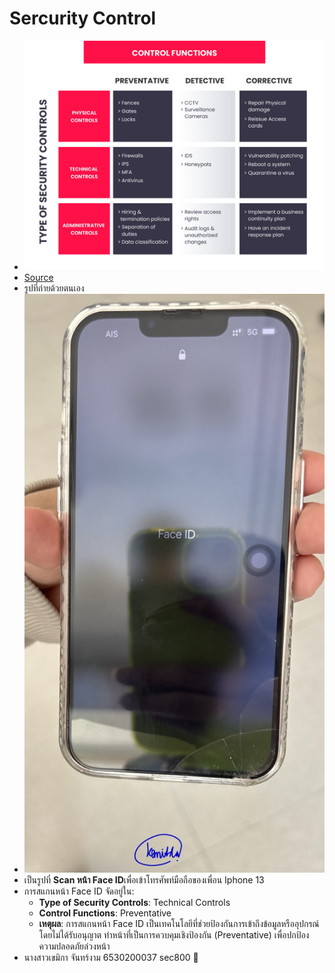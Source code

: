 # Sercurity Control
- ![Type of security control](img/IMG_0530.jpeg)
- [Source](https://www.infosectrain.com/blog/types-of-security-controls/)
- รูปที่ถ่ายด้วยตนเอง
- ![Type of security control](img/IMG_0529.jpeg)
- เป็นรูปที่ **Scan หน้า Face ID**เพื่อเข้าโทรศัพท์มือถือของเพื่อน Iphone 13
- การสแกนหน้า Face ID จัดอยู่ใน:
  - **Type of Security Controls**: Technical Controls
  - **Control Functions**: Preventative
  - **เหตุผล**: การสแกนหน้า Face ID เป็นเทคโนโลยีที่ช่วยป้องกันการเข้าถึงข้อมูลหรืออุปกรณ์โดยไม่ได้รับอนุญาต ทำหน้าที่เป็นการควบคุมเชิงป้องกัน (Preventative) เพื่อปกป้องความปลอดภัยล่วงหน้า
- นางสาวเขมิกา จันทร์งาม 6530200037 sec800 🍐
